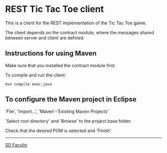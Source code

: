 # REST Tic Tac Toe client

This is a client for the REST implementation of the Tic Tac Toe game.

The client depends on the contract module, where the messages shared between server and client are defined.

## Instructions for using Maven

Make sure that you installed the contract module first.

To compile and run the client:

```
mvn compile exec:java
```

## To configure the Maven project in Eclipse

'File', 'Import...', 'Maven'-'Existing Maven Projects'

'Select root directory' and 'Browse' to the project base folder.

Check that the desired POM is selected and 'Finish'.

---

[SD Faculty](mailto:leic-sod@disciplinas.tecnico.ulisboa.pt)
